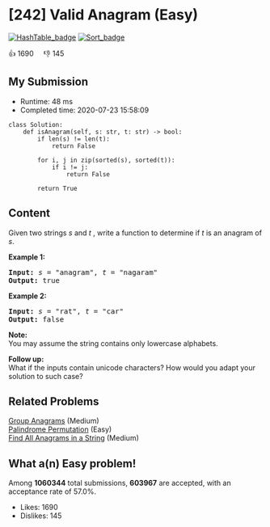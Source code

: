 # [242] Valid Anagram (Easy)

[![HashTable_badge](https://img.shields.io/badge/topic-HashTable-green.svg)](https://leetcode.com/problems/valid-anagram/)  [![Sort_badge](https://img.shields.io/badge/topic-Sort-green.svg)](https://leetcode.com/problems/valid-anagram/) 

:+1: 1690 &nbsp; &nbsp; :thumbsdown: 145

## My Submission

- Runtime: 48 ms
- Completed time: 2020-07-23 15:58:09

```python3
class Solution:
    def isAnagram(self, s: str, t: str) -> bool:
        if len(s) != len(t):
            return False
        
        for i, j in zip(sorted(s), sorted(t)):
            if i != j:
                return False
            
        return True
```

## Content
<p>Given two strings <em>s</em> and <em>t&nbsp;</em>, write a function to determine if <em>t</em> is an anagram of <em>s</em>.</p>

<p><b>Example 1:</b></p>

<pre>
<b>Input:</b> <em>s</em> = &quot;anagram&quot;, <em>t</em> = &quot;nagaram&quot;
<b>Output:</b> true
</pre>

<p><b>Example 2:</b></p>

<pre>
<b>Input:</b> <em>s</em> = &quot;rat&quot;, <em>t</em> = &quot;car&quot;
<b>Output: </b>false
</pre>

<p><strong>Note:</strong><br />
You may assume the string contains only lowercase alphabets.</p>

<p><strong>Follow up:</strong><br />
What if the inputs contain unicode characters? How would you adapt your solution to such case?</p>


## Related Problems
[Group Anagrams](https://leetcode.com/problems/group-anagrams/) (Medium) <br>
[Palindrome Permutation](https://leetcode.com/problems/palindrome-permutation/) (Easy) <br>
[Find All Anagrams in a String](https://leetcode.com/problems/find-all-anagrams-in-a-string/) (Medium) <br>

## What a(n) Easy problem!
Among **1060344** total submissions, **603967** are accepted, with an acceptance rate of 57.0%. <br>

- Likes: 1690
- Dislikes: 145

